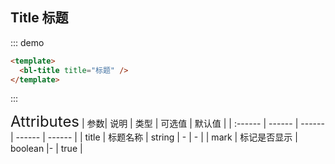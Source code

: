 ## Title 标题

::: demo

```html
<template>
  <bl-title title="标题" />
</template>
```

:::

<font size=5>Attributes</font>
| 参数| 说明 | 类型 | 可选值 | 默认值 |
| :------ | ------ | ------ | ------ | ------ |
| title | 标题名称 | string | - | - |
| mark | 标记是否显示 | boolean |- | true |
